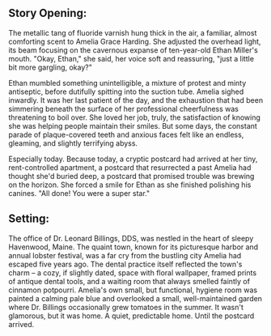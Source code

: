 ## Story Opening:

The metallic tang of fluoride varnish hung thick in the air, a familiar, almost comforting scent to Amelia Grace Harding. She adjusted the overhead light, its beam focusing on the cavernous expanse of ten-year-old Ethan Miller's mouth. "Okay, Ethan," she said, her voice soft and reassuring, "just a little bit more gargling, okay?"

Ethan mumbled something unintelligible, a mixture of protest and minty antiseptic, before dutifully spitting into the suction tube. Amelia sighed inwardly. It was her last patient of the day, and the exhaustion that had been simmering beneath the surface of her professional cheerfulness was threatening to boil over. She loved her job, truly, the satisfaction of knowing she was helping people maintain their smiles. But some days, the constant parade of plaque-covered teeth and anxious faces felt like an endless, gleaming, and slightly terrifying abyss.

Especially today. Because today, a cryptic postcard had arrived at her tiny, rent-controlled apartment, a postcard that resurrected a past Amelia had thought she'd buried deep, a postcard that promised trouble was brewing on the horizon. She forced a smile for Ethan as she finished polishing his canines. "All done! You were a super star."

## Setting:

The office of Dr. Leonard Billings, DDS, was nestled in the heart of sleepy Havenwood, Maine. The quaint town, known for its picturesque harbor and annual lobster festival, was a far cry from the bustling city Amelia had escaped five years ago. The dental practice itself reflected the town's charm – a cozy, if slightly dated, space with floral wallpaper, framed prints of antique dental tools, and a waiting room that always smelled faintly of cinnamon potpourri. Amelia's own small, but functional, hygiene room was painted a calming pale blue and overlooked a small, well-maintained garden where Dr. Billings occasionally grew tomatoes in the summer. It wasn't glamorous, but it was home. A quiet, predictable home. Until the postcard arrived.
